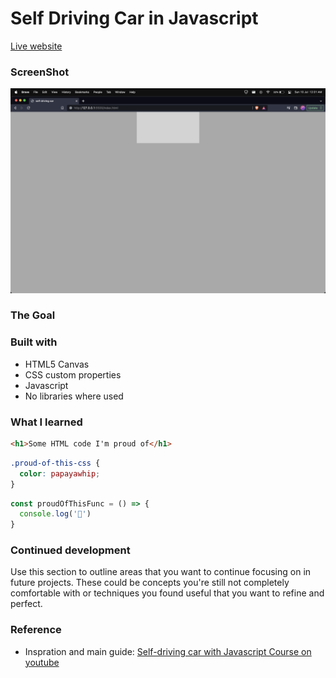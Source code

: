 # Self Driving Car in Javascript

[Live website](https://kailashganesh.github.io/Self-driving-car-JS/)

### ScreenShot 

![screenshot](Img/screenshot.png)

### The Goal

### Built with

- HTML5 Canvas
- CSS custom properties
- Javascript
- No libraries where used

### What I learned


```html
<h1>Some HTML code I'm proud of</h1>
```
```css
.proud-of-this-css {
  color: papayawhip;
}
```
```js
const proudOfThisFunc = () => {
  console.log('🎉')
}
```

### Continued development

Use this section to outline areas that you want to continue focusing on in future projects. These could be concepts you're still not completely comfortable with or techniques you found useful that you want to refine and perfect.

### Reference
- Inspration and main guide: [Self-driving car with Javascript Course on youtube](https://www.youtube.com/watch?v=Rs_rAxEsAvI)